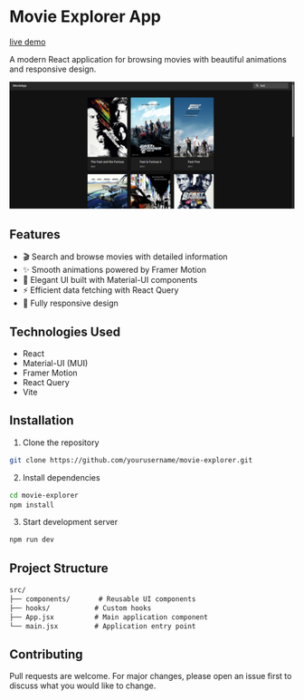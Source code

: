 # Movie Explorer App

[live demo](https://stately-capybara-ab3e61.netlify.app/)

A modern React application for browsing movies with beautiful animations and
responsive design.

![App Screenshot](./public/Screenshot%202025-05-16%20230427.png)

## Features

- 🎬 Search and browse movies with detailed information
- ✨ Smooth animations powered by Framer Motion
- 🎨 Elegant UI built with Material-UI components
- ⚡ Efficient data fetching with React Query
- 📱 Fully responsive design

## Technologies Used

- React
- Material-UI (MUI)
- Framer Motion
- React Query
- Vite

## Installation

1. Clone the repository

```bash
git clone https://github.com/yourusername/movie-explorer.git
```

2. Install dependencies

```bash
cd movie-explorer
npm install
```

3. Start development server

```bash
npm run dev
```

## Project Structure

```
src/
├── components/       # Reusable UI components
├── hooks/           # Custom hooks
├── App.jsx          # Main application component
└── main.jsx         # Application entry point
```

## Contributing

Pull requests are welcome. For major changes, please open an issue first to
discuss what you would like to change.
